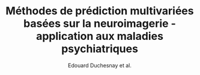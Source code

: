 ---
cat: gaia
subcat: brainomics
bestof: false
author: Edouard Duchesnay et al.
title: Méthodes de prédiction multivariées basées sur la neuroimagerie  - application aux maladies psychiatriques
journal: Annales Médico-psychologiques, revue psychiatrique
year: 2015
type: article
---